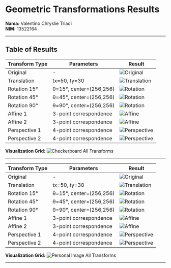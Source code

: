 # Geometric Transformations Results

**Nama:** Valentino Chryslie Triadi  
**NIM:** 13522164

---

## Table of Results

| Transform Type | Parameters              | Result                                                               |
| -------------- | ----------------------- | -------------------------------------------------------------------- |
| Original       | -                       | ![Original](<output/checkerboard_original_image_(calibrated).png>)   |
| Translation    | tx=50, ty=30            | ![Translation](<output/checkerboard_translation_(calibrated).png>)   |
| Rotation 15°   | θ=15°, center=(256,256) | ![Rotation](<output/checkerboard_rotation_15°_(calibrated).png>)     |
| Rotation 45°   | θ=45°, center=(256,256) | ![Rotation](<output/checkerboard_rotation_45°_(calibrated).png>)     |
| Rotation 90°   | θ=90°, center=(256,256) | ![Rotation](<output/checkerboard_rotation_90°_(calibrated).png>)     |
| Affine 1       | 3-point correspondence  | ![Affine](<output/checkerboard_affine_1_(calibrated).png>)           |
| Affine 2       | 3-point correspondence  | ![Affine](<output/checkerboard_affine_2_(calibrated).png>)           |
| Perspective 1  | 4-point correspondence  | ![Perspective](<output/checkerboard_perspective_1_(calibrated).png>) |
| Perspective 2  | 4-point correspondence  | ![Perspective](<output/checkerboard_perspective_2_(calibrated).png>) |

**Visualization Grid:**
![Checkerboard All Transforms](output/checkerboard_geometric_transforms.png)

---

| Transform Type | Parameters              | Result                                                                 |
| -------------- | ----------------------- | ---------------------------------------------------------------------- |
| Original       | -                       | ![Original](<output/personal_image_original_image_(calibrated).png>)   |
| Translation    | tx=50, ty=30            | ![Translation](<output/personal_image_translation_(calibrated).png>)   |
| Rotation 15°   | θ=15°, center=(256,256) | ![Rotation](<output/personal_image_rotation_15°_(calibrated).png>)     |
| Rotation 45°   | θ=45°, center=(256,256) | ![Rotation](<output/personal_image_rotation_45°_(calibrated).png>)     |
| Rotation 90°   | θ=90°, center=(256,256) | ![Rotation](<output/personal_image_rotation_90°_(calibrated).png>)     |
| Affine 1       | 3-point correspondence  | ![Affine](<output/personal_image_affine_1_(calibrated).png>)           |
| Affine 2       | 3-point correspondence  | ![Affine](<output/personal_image_affine_2_(calibrated).png>)           |
| Perspective 1  | 4-point correspondence  | ![Perspective](<output/personal_image_perspective_1_(calibrated).png>) |
| Perspective 2  | 4-point correspondence  | ![Perspective](<output/personal_image_perspective_2_(calibrated).png>) |

**Visualization Grid:**
![Personal Image All Transforms](output/personal_image_geometric_transforms.png)

---
